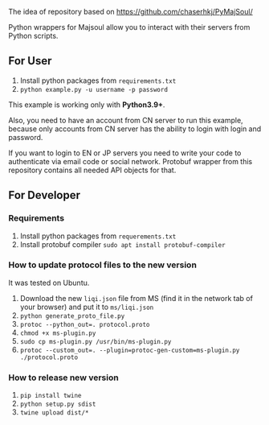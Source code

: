 The idea of repository based on https://github.com/chaserhkj/PyMajSoul/

Python wrappers for Majsoul allow you to interact with their servers from Python scripts.

## For User

1. Install python packages from `requirements.txt`
2. `python example.py -u username -p password`

This example is working only with **Python3.9+**.

Also, you need to have an account from CN server to run this example, because only accounts from CN server has the ability to login with login and password.

If you want to login to EN or JP servers you need to write your code to authenticate via email code or social network. Protobuf wrapper from this repository contains all needed API objects for that.

## For Developer

### Requirements

1. Install python packages from `requerements.txt`
1. Install protobuf compiler `sudo apt install protobuf-compiler`

### How to update protocol files to the new version

It was tested on Ubuntu.

1. Download the new `liqi.json` file from MS (find it in the network tab of your browser) and put it to `ms/liqi.json`
1. `python generate_proto_file.py`
1. `protoc --python_out=. protocol.proto`
1. `chmod +x ms-plugin.py`
1. `sudo cp ms-plugin.py /usr/bin/ms-plugin.py`
1. `protoc --custom_out=. --plugin=protoc-gen-custom=ms-plugin.py ./protocol.proto`

### How to release new version

1. `pip install twine`
2. `python setup.py sdist`
3. `twine upload dist/*`
